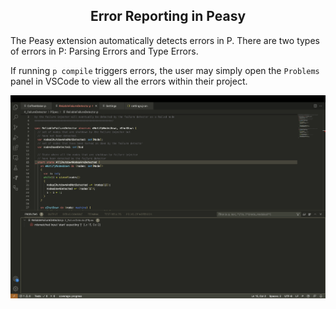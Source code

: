 <style>
  .md-typeset h1,
  .md-content__button {
    display: none;
  }
  
</style>

<div align="center">
  <h2>Error Reporting in Peasy</h2>
</div>

The Peasy extension automatically detects errors in P. There are two types of errors in P: Parsing Errors and Type Errors.

If running `p compile` triggers errors, the user may simply open the `Problems` panel in VSCode to view all the errors within their project.

![Error Reporting](../../images/error_reporting.png)
